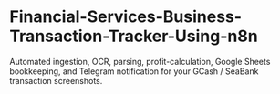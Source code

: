 # Financial-Services-Business-Transaction-Tracker-Using-n8n
Automated ingestion, OCR, parsing, profit-calculation, Google Sheets bookkeeping, and Telegram notification for your GCash / SeaBank transaction screenshots.
